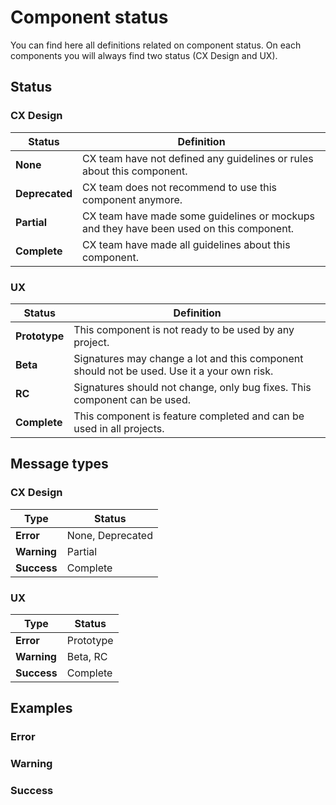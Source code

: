 # Component status

You can find here all definitions related on component status. On each components you will always find two status (CX Design and UX).

## Status

### CX Design

| Status             | Definition                                                                              |
| ------------------ | --------------------------------------------------------------------------------------- |
| **None**           | CX team have not defined any guidelines or rules about this component.                  |
| **Deprecated**     | CX team does not recommend to use this component anymore.                               |
| **Partial**        | CX team have made some guidelines or mockups and they have been used on this component. |
| **Complete**       | CX team have made all guidelines about this component.                                  |

### UX

| Status             | Definition                                                                                 |
| ------------------ | ------------------------------------------------------------------------------------------ |
| **Prototype**      | This component is not ready to be used by any project.                                     |
| **Beta**           | Signatures may change a lot and this component should not be used. Use it a your own risk. |
| **RC**             | Signatures should not change, only bug fixes. This component can be used.                  |
| **Complete**       | This component is feature completed and can be used in all projects.                       |

## Message types

### CX Design

| Type           | Status                               |
| -------------- | ------------------------------------ |
| **Error**      | None, Deprecated                     |
| **Warning**    | Partial                              |
| **Success**    | Complete                             |

### UX

| Type           | Status                               |
| -------------- | ------------------------------------ |
| **Error**      | Prototype                            |
| **Warning**    | Beta, RC                             |
| **Success**    | Complete                             |

## Examples

### Error

<component-status cx-design="none" ux="prototype"></component-status>

<component-status cx-design="deprecated" ux="rc"></component-status>

### Warning

<component-status cx-design="partial" ux="beta"></component-status>

<component-status cx-design="complete" ux="beta"></component-status>

### Success

<component-status cx-design="complete" ux="complete"></component-status>

